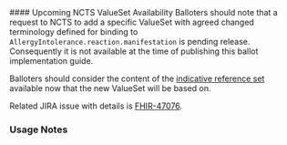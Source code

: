 <div class="note-to-balloters" markdown="1">
#### Upcoming NCTS ValueSet Availability
Balloters should note that a request to NCTS to add a specific ValueSet with agreed changed terminology defined for binding to <code class=" highlighter-rouge language-plaintext">AllergyIntolerance.reaction.manifestation</code> is pending release.
Consequently it is not available at the time of publishing this ballot implementation guide. 

Balloters should consider the content of the <a href="https://www.healthterminologies.gov.au/integration/R4/fhir/ValueSet/sctau-reference-set-142341000036103">indicative reference set</a> available now that the new ValueSet will be based on.

Related JIRA issue with details is <a href="https://jira.hl7.org/browse/FHIR-47076">FHIR-47076</a>.
</div>

### Usage Notes